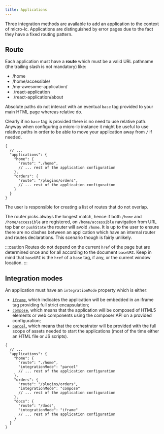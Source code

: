 ```yaml
---
title: Applications
---
```


Three integration methods are available to add an application to the context of micro-lc. Applications are distinguished
by error pages due to the fact they have a fixed routing pattern.

## Route

Each application must have a **route** which must be a valid URL pathname (the trailing slash is not mandatory) like:

- /home
- /home/accessible/
- /my-awesome-application/
- ./react-application
- ./react-application/about

Absolute paths do not interact with an eventual `base` tag provided to your main HTML page whereas relative do. 

Clearly if no `base` tag is provided there is no need to use relative path. Anyway when configuring a micro-lc
instance it might be useful to use relative paths in order to be able to move your application away from `/` if needed.

```json5 title=micro-lc.config.json
{
  // ...
  "applications": {
    "home": {
      "route": "./home",
      // ... rest of the application configuration
    },
    "orders": {
      "route": "/plugins/orders",
      // ... rest of the application configuration
    }
  }
}
```

The user is responsible for creating a list of routes that do not overlap.

The router picks always the longest match, hence if both `/home` and `/home/accessible` are registered, on 
`/home/accessible` navigation from URL top bar or `pushState` the router will avoid `/home`. It is up to the user to 
ensure there are no clashes between an application which have an internal router and routes declarations. This scenario 
though is fairly unlikely.

:::caution
Routes do not depend on the current `href` of the page but are determined once  and for all according to the document 
`baseURI`. Keep in mind that `baseURI` is the `href` of a `base` tag, if any, or the current window location.
:::

## Integration modes

An application must have an `integrationMode` property which is either:

- [`iframe`](./iframes), which indicates the application will be embedded in an iframe tag providing full strict 
encapsulation;
- [`compose`](./compose), which means that the application will be composed of HTML5 elements or web components using 
the composer API on a provided configuration;
- [`parcel`](./parcels), which means that the orchestrator will be provided with the full scope of assets needed to
start the applications (most of the time either an HTML file or JS scripts).

```json5 title=micro-lc.config.json
{
  // ...
  "applications": {
    "home": {
      "route": "./home",
      "integrationMode": "parcel"
      // ... rest of the application configuration
    },
    "orders": {
      "route": "/plugins/orders",
      "integrationMode": "compose"
      // ... rest of the application configuration
    },
    "docs": {
      "route": "/docs",
      "integrationMode": "iframe"
      // ... rest of the application configuration
    }
  }
}
```
